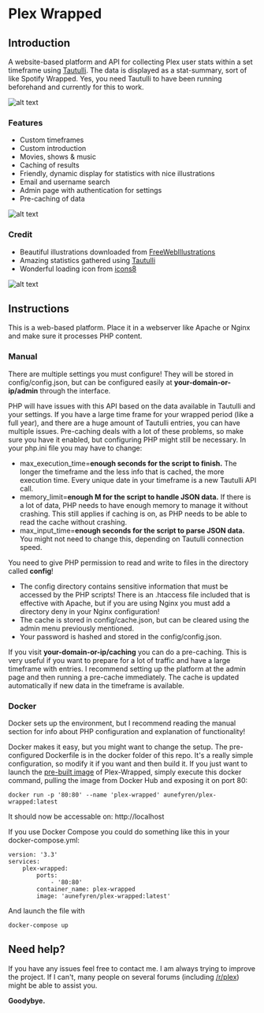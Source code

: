 # Plex Wrapped
## Introduction

A website-based platform and API for collecting Plex user stats within a set timeframe using [Tautulli](https://github.com/Tautulli/Tautulli). The data is displayed as a stat-summary, sort of like Spotify Wrapped. Yes, you need Tautulli to have been running beforehand and currently for this to work.

![alt text](https://raw.githubusercontent.com/aunefyren/Plex-Wrapped/main/assets/img/example_01.PNG?raw=true)

### Features
- Custom timeframes
- Custom introduction
- Movies, shows & music
- Caching of results
- Friendly, dynamic display for statistics with nice illustrations
- Email and username search
- Admin page with authentication for settings
- Pre-caching of data

![alt text](https://raw.githubusercontent.com/aunefyren/Plex-Wrapped/main/assets/img/example_02.PNG?raw=true)

### Credit
- Beautiful illustrations downloaded from [FreeWebIllustrations](https://freewebillustrations.com)
- Amazing statistics gathered using [Tautulli](https://github.com/Tautulli/Tautulli)
- Wonderful loading icon from [icons8](https://icons8.com/preloaders/en/miscellaneous/hourglass)

![alt text](https://raw.githubusercontent.com/aunefyren/Plex-Wrapped/main/assets/img/example_03.PNG?raw=true)

## Instructions
This is a web-based platform. Place it in a webserver like Apache or Nginx and make sure it processes PHP content.

### Manual
There are multiple settings you must configure! They will be stored in config/config.json, but can be configured easily at <b>your-domain-or-ip/admin</b> through the interface.

PHP will have issues with this API based on the data available in Tautulli and your settings. If you have a large time frame for your wrapped period (like a full year), and there are a huge amount of Tautulli entries, you can have multiple issues. Pre-caching deals with a lot of these problems, so make sure you have it enabled, but configuring PHP might still be necessary.
In your php.ini file you may have to change:
- max_execution_time=<b>enough seconds for the script to finish.</b> The longer the timeframe and the less info that is cached, the more execution time. Every unique date in your timeframe is a new Tautulli API call.
- memory_limit=<b>enough M for the script to handle JSON data.</b> If there is a lot of data, PHP needs to have enough memory to manage it without crashing. This still applies if caching is on, as PHP needs to be able to read the cache without crashing.
- max_input_time=<b>enough seconds for the script to parse JSON data.</b> You might not need to change this, depending on Tautulli connection speed.

You need to give PHP permission to read and write to files in the directory called <b>config</b>!
- The config directory contains sensitive information that must be accessed by the PHP scripts! There is an .htaccess file included that is effective with Apache, but if you are using Nginx you must add a directory deny in your Nginx configuration!
- The cache is stored in config/cache.json, but can be cleared using the admin menu previously mentioned.
- Your password is hashed and stored in the config/config.json.

If you visit <b>your-domain-or-ip/caching</b> you can do a pre-caching. This is very useful if you want to prepare for a lot of traffic and have a large timeframe with entries. I recommend setting up the platform at the admin page and then running a pre-cache immediately. The cache is updated automatically if new data in the timeframe is available.

### Docker
Docker sets up the environment, but I recommend reading the manual section for info about PHP configuration and explanation of functionality! 

Docker makes it easy, but you might want to change the setup. The pre-configured Dockerfile is in the docker folder of this repo. It's a really simple configuration, so modify it if you want and then build it. If you just want to launch the [pre-built image](https://hub.docker.com/r/aunefyren/plex-wrapped) of Plex-Wrapped, simply execute this docker command, pulling the image from Docker Hub and exposing it on port 80:

```
docker run -p '80:80' --name 'plex-wrapped' aunefyren/plex-wrapped:latest
```

It should now be accessable on: http://localhost

If you use Docker Compose you could do something like this in your docker-compose.yml:

```
version: '3.3'
services:
    plex-wrapped:
        ports:
            - '80:80'
        container_name: plex-wrapped
        image: 'aunefyren/plex-wrapped:latest'
```

And launch the file with 

```
docker-compose up
```

## Need help?
If you have any issues feel free to contact me. I am always trying to improve the project. If I can't, many people on several forums (including [/r/plex](https://www.reddit.com/r/plex)) might be able to assist you.

<b>Goodybye.</b>
